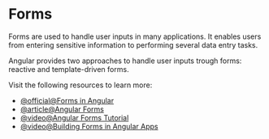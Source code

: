 # Forms

Forms are used to handle user inputs in many applications. It enables users from entering sensitive information to performing several data entry tasks.

Angular provides two approaches to handle user inputs trough forms: reactive and template-driven forms.

Visit the following resources to learn more:

- [@official@Forms in Angular](https://angular.dev/guide/forms)
- [@article@Angular Forms](https://www.w3schools.com/angular/angular_forms.asp)
- [@video@Angular Forms Tutorial](https://www.youtube.com/watch?v=-bGgjgx3fGs)
- [@video@Building Forms in Angular Apps](https://www.youtube.com/watch?v=hAaoPOx_oIw)
